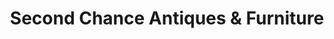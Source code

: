 ---
title: "Second Chance Antiques & Furniture"
url: /everett/second-chance-antiques-and-furniture/
shop: furniture
---
